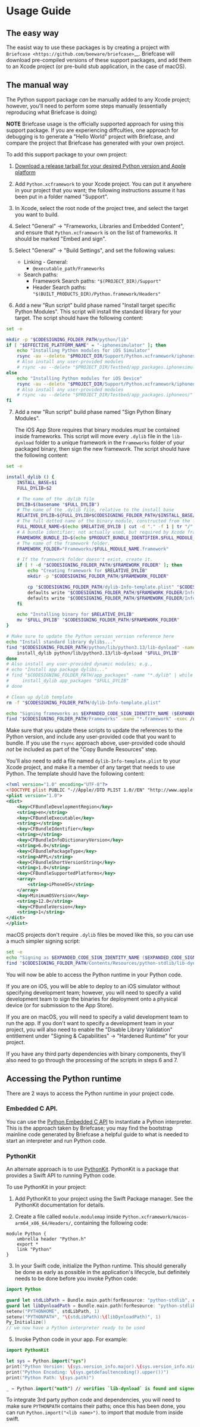 # Usage Guide

## The easy way

The easist way to use these packages is by creating a project with `Briefcase
<https://github.com/beeware/briefcase>`__. Briefcase will download pre-compiled
versions of these support packages, and add them to an Xcode project (or
pre-build stub application, in the case of macOS).

## The manual way

The Python support package *can* be manually added to any Xcode project;
however, you'll need to perform some steps manually (essentially reproducing what
Briefcase is doing)

**NOTE** Briefcase usage is the officially supported approach for using this
support package. If you are experiencing diffculties, one approach for debugging
is to generate a "Hello World" project with Briefcase, and compare the project that
Briefcase has generated with your own project.

To add this support package to your own project:

1. [Download a release tarball for your desired Python version and Apple
   platform](https://github.com/beeware/Python-Apple-support/releases)

2. Add `Python.xcframework` to your Xcode project. You can put it anywhere in your
   project that you want; the following instructions assume it has been put in a
   folder named "Support".

3. In Xcode, select the root node of the project tree, and select the target you
   want to build.

4. Select "General" -> "Frameworks, Libraries and Embedded Content", and ensure
   that `Python.xcframework` is on the list of frameworks. It should be marked
   "Embed and sign".

5. Select "General" -> "Build Settings", and set the following values:
   - Linking - General:
     - `@executable_path/Frameworks`
   - Search paths:
     - Framework Search paths: `"$(PROJECT_DIR)/Support"`
     - Header Search paths: `"$(BUILT_PRODUCTS_DIR)/Python.framework/Headers"`

6. Add a new "Run script" build phase named "Install target specific Python
   Modules". This script will install the standard library for your target. The
   script should have the following content:

```bash
set -e

mkdir -p "$CODESIGNING_FOLDER_PATH/python/lib"
if [ "$EFFECTIVE_PLATFORM_NAME" = "-iphonesimulator" ]; then
    echo "Installing Python modules for iOS Simulator"
    rsync -au --delete "$PROJECT_DIR/Support/Python.xcframework/iphonesimulator/lib/" "$CODESIGNING_FOLDER_PATH/python/lib/"
    # Also install any user-provided modules
    # rsync -au --delete "$PROJECT_DIR/Testbed/app_packages.iphonesimulator/" "$CODESIGNING_FOLDER_PATH/app_packages"
else
    echo "Installing Python modules for iOS Device"
    rsync -au --delete "$PROJECT_DIR/Support/Python.xcframework/iphoneos/lib/" "$CODESIGNING_FOLDER_PATH/python/lib"
    # Also install any user-provided modules
    # rsync -au --delete "$PROJECT_DIR/Testbed/app_packages.iphoneos/" "$CODESIGNING_FOLDER_PATH/app_packages"
fi
```

7. Add a new "Run script" build phase named "Sign Python Binary Modules".

   The iOS App Store requires that binary modules *must* be contained inside frameworks.
   This script will move every `.dylib` file in the `lib-dynload` folder to a unique
   framework in the `Frameworks` folder of your packaged binary, then sign the new
   framework. The script should have the following content:

```bash
set -e

install_dylib () {
    INSTALL_BASE=$1
    FULL_DYLIB=$2

    # The name of the .dylib file
    DYLIB=$(basename "$FULL_DYLIB")
    # The name of the .dylib file, relative to the install base
    RELATIVE_DYLIB=${FULL_DYLIB#$CODESIGNING_FOLDER_PATH/$INSTALL_BASE/}
    # The full dotted name of the binary module, constructed from the file path.
    FULL_MODULE_NAME=$(echo $RELATIVE_DYLIB | cut -d "." -f 1 | tr "/" ".");
    # A bundle identifier; not actually used, but required by Xcode framework packaging
    FRAMEWORK_BUNDLE_ID=$(echo $PRODUCT_BUNDLE_IDENTIFIER.$FULL_MODULE_NAME | tr "_" "-")
    # The name of the framework folder.
    FRAMEWORK_FOLDER="Frameworks/$FULL_MODULE_NAME.framework"

    # If the framework folder doesn't exist, create it.
    if [ ! -d "$CODESIGNING_FOLDER_PATH/$FRAMEWORK_FOLDER" ]; then
        echo "Creating framework for $RELATIVE_DYLIB"
        mkdir -p "$CODESIGNING_FOLDER_PATH/$FRAMEWORK_FOLDER"

        cp "$CODESIGNING_FOLDER_PATH/dylib-Info-template.plist" "$CODESIGNING_FOLDER_PATH/$FRAMEWORK_FOLDER/Info.plist"
        defaults write "$CODESIGNING_FOLDER_PATH/$FRAMEWORK_FOLDER/Info.plist" CFBundleExecutable -string "$DYLIB"
        defaults write "$CODESIGNING_FOLDER_PATH/$FRAMEWORK_FOLDER/Info.plist" CFBundleIdentifier -string "$FRAMEWORK_BUNDLE_ID"
    fi

    echo "Installing binary for $RELATIVE_DYLIB"
    mv "$FULL_DYLIB" "$CODESIGNING_FOLDER_PATH/$FRAMEWORK_FOLDER"
}

# Make sure to update the Python version version reference here
echo "Install standard library dylibs..."
find "$CODESIGNING_FOLDER_PATH/python/lib/python3.13/lib-dynload" -name "*.dylib" | while read FULL_DYLIB; do
    install_dylib python/lib/python3.13/lib-dynload "$FULL_DYLIB"
done
# Also install any user-provided dynamic modules; e.g.,
# echo "Install app package dylibs..."
# find "$CODESIGNING_FOLDER_PATH/app_packages" -name "*.dylib" | while read FULL_DYLIB; do
#     install_dylib app_packages "$FULL_DYLIB"
# done

# Clean up dylib template
rm -f "$CODESIGNING_FOLDER_PATH/dylib-Info-template.plist"

echo "Signing frameworks as $EXPANDED_CODE_SIGN_IDENTITY_NAME ($EXPANDED_CODE_SIGN_IDENTITY)..."
find "$CODESIGNING_FOLDER_PATH/Frameworks" -name "*.framework" -exec /usr/bin/codesign --force --sign "$EXPANDED_CODE_SIGN_IDENTITY" ${OTHER_CODE_SIGN_FLAGS:-} -o runtime --timestamp=none --preserve-metadata=identifier,entitlements,flags --generate-entitlement-der "{}" \;
```

   Make sure that you update these scripts to update the references to the
   Python version, and include any user-provided code that you want to bundle.
   If you use the ``rsync`` approach above, user-provided code should *not* be
   included as part of the "Copy Bundle Resources" step.

   You'll also need to add a file named `dylib-Info-template.plist` to your Xcode
   project, and make it a member of any target that needs to use Python. The template
   should have the following content:

```xml
<?xml version="1.0" encoding="UTF-8"?>
<!DOCTYPE plist PUBLIC "-//Apple//DTD PLIST 1.0//EN" "http://www.apple.com/DTDs/PropertyList-1.0.dtd">
<plist version="1.0">
<dict>
	<key>CFBundleDevelopmentRegion</key>
	<string>en</string>
	<key>CFBundleExecutable</key>
	<string></string>
	<key>CFBundleIdentifier</key>
	<string></string>
	<key>CFBundleInfoDictionaryVersion</key>
	<string>6.0</string>
	<key>CFBundlePackageType</key>
	<string>APPL</string>
	<key>CFBundleShortVersionString</key>
	<string>1.0</string>
	<key>CFBundleSupportedPlatforms</key>
	<array>
		<string>iPhoneOS</string>
	</array>
	<key>MinimumOSVersion</key>
	<string>12.0</string>
	<key>CFBundleVersion</key>
	<string>1</string>
</dict>
</plist>
```

   macOS projects don't require `.dylib` files be moved like this, so you can use a much
   simpler signing script:

```bash
set -e
echo "Signing as $EXPANDED_CODE_SIGN_IDENTITY_NAME ($EXPANDED_CODE_SIGN_IDENTITY)"
find "$CODESIGNING_FOLDER_PATH/Contents/Resources/python-stdlib/lib-dynload" -name "*.so" -exec /usr/bin/codesign --force --sign "$EXPANDED_CODE_SIGN_IDENTITY" -o runtime --timestamp=none --preserve-metadata=identifier,entitlements,flags --generate-entitlement-der {} \;
```

You will now be able to access the Python runtime in your Python code.

If you are on iOS, you will be able to deploy to an iOS simulator without specifying
development team; however, you will need to specify a valid development team to sign
the binaries for deployment onto a physical device (or for submission to the App Store).

If you are on macOS, you will need to specify a valid development team to run
the app. If you don't want to specify a development team in your project, you
will also need to enable the "Disable Library Validation" entitlement under
"Signing & Capabilities" -> "Hardened Runtime" for your project.

If you have any third party dependencies with binary components, they'll also need to go
through the processing of the scripts in steps 6 and 7.

## Accessing the Python runtime

There are 2 ways to access the Python runtime in your project code.

### Embedded C API.

You can use the [Python Embedded C
API](https://docs.python.org/3/extending/embedding.html) to instantiate a Python
interpreter. This is the approach taken by Briefcase; you may find the bootstrap
mainline code generated by Briefcase a helpful guide to what is needed to start
an interpreter and run Python code.

### PythonKit

An alternate approach is to use
[PythonKit](https://github.com/pvieito/PythonKit). PythonKit is a package that
provides a Swift API to running Python code.

To use PythonKit in your project:

1. Add PythonKit to your project using the Swift Package manager. See the
   PythonKit documentation for details.

2. Create a file called `module.modulemap` inside
   `Python.xcframework/macos-arm64_x86_64/Headers/`, containing the following
   code:
```
module Python {
    umbrella header "Python.h"
    export *
    link "Python"
}
```

3. In your Swift code, initialize the Python runtime. This should generally be
   done as early as possible in the application's lifecycle, but definitely
   needs to be done before you invoke Python code:
```swift
import Python

guard let stdLibPath = Bundle.main.path(forResource: "python-stdlib", ofType: nil) else { return }
guard let libDynloadPath = Bundle.main.path(forResource: "python-stdlib/lib-dynload", ofType: nil) else { return }
setenv("PYTHONHOME", stdLibPath, 1)
setenv("PYTHONPATH", "\(stdLibPath):\(libDynloadPath)", 1)
Py_Initialize()
// we now have a Python interpreter ready to be used
```

5. Invoke Python code in your app. For example:
```swift
import PythonKit

let sys = Python.import("sys")
print("Python Version: \(sys.version_info.major).\(sys.version_info.minor)")
print("Python Encoding: \(sys.getdefaultencoding().upper())")
print("Python Path: \(sys.path)")

_ = Python.import("math") // verifies `lib-dynload` is found and signed successfully
```

To integrate 3rd party python code and dependencies, you will need to make sure
`PYTHONPATH` contains their paths; once this has been done, you can run
`Python.import("<lib name>")`. to import that module from inside swift.
